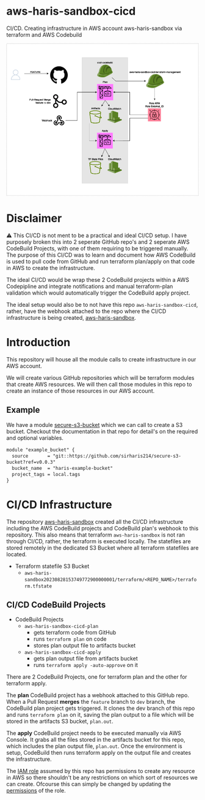 # aws-haris-sandbox-cicd
CI/CD. Creating infrastructure in AWS account aws-haris-sandbox via terraform and AWS Codebuild

![overview](/docs/images/aws-haris-sandbox-cicd.drawio.png)

# Disclaimer

:warning: This CI/CD is not ment to be a practical and ideal CI/CD setup. I have purposely broken this into 2 seperate GitHub repo's and 2 seperate AWS CodeBuild Projects, with one of them requiring to be triggered manually. The purpose of this CI/CD was to learn and document how AWS CodeBuild is used to pull code from GitHub and run terraform plan/apply on that code in AWS to create the infrastructure.

The ideal CI/CD would be wrap these 2 CodeBuild projects within a AWS Codepipline and integrate notifications and manual terraform-plan validation which would automatically trigger the CodeBuild apply project. 

The ideal setup would also be to not have this repo `aws-haris-sandbox-cicd`, rather, have the webhook attached to the repo where the CI/CD infrastructure is being created, [aws-haris-sandbox](https://github.com/sirharis214/aws-haris-sandbox). 

# Introduction

This repository will house all the module calls to create infrastructure in our AWS account. 

We will create various GitHub repositories which will be terraform modules that create AWS resources. We will then call those modules in this repo to create an instance of those resources in our AWS account.

## Example

We have a module [secure-s3-bucket](https://github.com/sirharis214/secure-s3-bucket) which we can call to create a S3 bucket. Checkout the documentation in that repo for detail's on the required and optional variables.

```hcl
module "example_bucket" {
  source       = "git::https://github.com/sirharis214/secure-s3-bucket?ref=v0.0.3"
  bucket_name  = "haris-example-bucket"
  project_tags = local.tags
}

```

# CI/CD Infrastructure 

The repository [aws-haris-sandbox](https://github.com/sirharis214/aws-haris-sandbox) created all the CI/CD infrastructure including the AWS CodeBuild projects and CodeBuild plan's webhook to this repository. This also means that terraform `aws-haris-sandbox` is not ran through CI/CD, rather, the terraform is executed locally. The statefiles are stored remotely in the dedicated S3 Bucket where all terraform statefiles are located.

* Terraform statefile S3 Bucket 
    - `aws-haris-sandbox20230828153749772900000001/terraform/<REPO_NAME>/terraform.tfstate`

## CI/CD CodeBuild Projects

* CodeBuild Projects
    - `aws-haris-sandbox-cicd-plan`
        - gets terraform code from GitHub
        - runs `terraform plan` on code
        - stores plan output file to artifacts bucket
    - `aws-haris-sandbox-cicd-apply`
        - gets plan output file from artifacts bucket
        - runs `terraform apply -auto-approve` on it

There are 2 CodeBuild Projects, one for terraform plan and the other for terraform apply. 

The **plan** CodeBuild project has a webhook attached to this GitHub repo. When a Pull Request **merges** the `feature` branch to `dev` branch, the CodeBuild plan project gets triggered. It clones the dev branch of this repo and runs `terraform plan` on it, saving the plan output to a file which will be stored in the artifacts S3 bucket, `plan.out`. 

The **apply** CodeBuild project needs to be executed manually via AWS Console. It grabs all the files stored in the artifacts bucket for this repo, which includes the plan output file, `plan.out`. Once the environment is setup, CodeBuild then runs terraform apply on the output file and creates the infrastructure. 

The [IAM role](./main.tf#L22) assumed by this repo has permissions to create any resource in AWS so there shouldn't be any restrictions on which sort of resources we can create. Ofcourse this can simply be changed by updating the [permissions](https://github.com/sirharis214/aws-haris-sandbox/blob/main/modules/cicd/iam.tf#L48) of the role.

